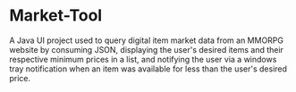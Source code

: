 # Market-Tool
A Java UI project used to query digital item market data from an MMORPG website by consuming JSON, displaying the user's desired items and their respective minimum prices in a list, and notifying the user via a windows tray notification when an item was available for less than the user's desired price.
